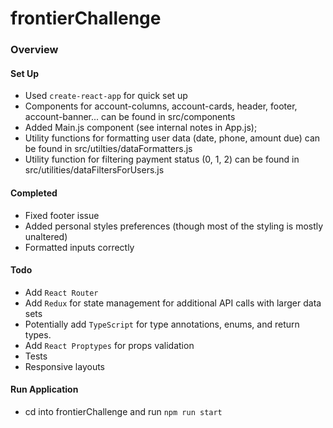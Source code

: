 # frontierChallenge

### Overview

#### Set Up
- Used `create-react-app` for quick set up
- Components for account-columns, account-cards, header, footer, account-banner... can be found in src/components
- Added Main.js component (see internal notes in App.js);
- Utility functions for formatting user data (date, phone, amount due) can be found in src/utilties/dataFormatters.js
- Utility function for filtering payment status (0, 1, 2) can be found in src/utilities/dataFiltersForUsers.js
#### Completed
- Fixed footer issue
- Added personal styles preferences (though most of the styling is mostly unaltered)
- Formatted inputs correctly
#### Todo
- Add `React Router`
- Add `Redux` for state management for additional API calls with larger data sets
- Potentially add `TypeScript` for type annotations, enums, and return types.
- Add `React Proptypes` for props validation
- Tests
- Responsive layouts

#### Run Application
- cd into frontierChallenge and run `npm run start`
